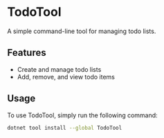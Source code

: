 # TodoTool

A simple command-line tool for managing todo lists.

## Features

*   Create and manage todo lists
*   Add, remove, and view todo items

## Usage

To use TodoTool, simply run the following command:

```bash
dotnet tool install --global TodoTool